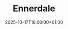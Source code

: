 ---
title: "Ennerdale"
date: 2025-10-17T16:00:00+01:00
end_date: 2025-10-19T21:00:00+01:00
lng: "-3.3316030074734457"
lat: "54.515007163820904"
---